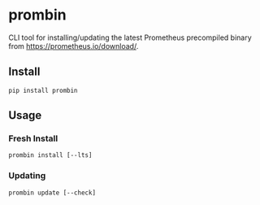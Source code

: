 # prombin

CLI tool for installing/updating the latest Prometheus precompiled binary from https://prometheus.io/download/.

## Install
```
pip install prombin
```
## Usage

### Fresh Install
```
prombin install [--lts]
```

### Updating
```
prombin update [--check]
```
